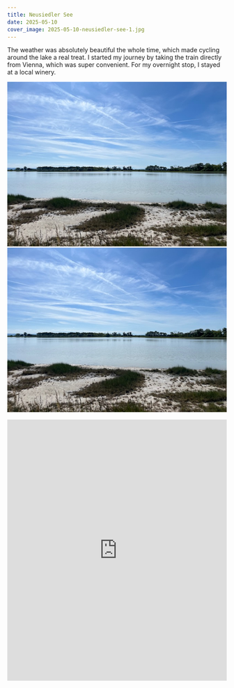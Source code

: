 ```yaml
---
title: Neusiedler See
date: 2025-05-10
cover_image: 2025-05-10-neusiedler-see-1.jpg
---
```


The weather was absolutely beautiful the whole time, which made cycling around the lake a real treat. I started my journey by taking the train directly from Vienna, which was super convenient. For my overnight stop, I stayed at a local winery.

![Neusiedler See](/assets/images/trips/2025-05-10-neusiedler-see-1.jpg)
![Neusiedler See](/assets/images/trips/2025-05-10-neusiedler-see-1.jpg)

<iframe src="https://www.komoot.com/tour/2235878919/embed?share_token=axJd4Pb46TUEdqGVGUtpkUpT5aLQpAJ3NqyUKDzutPk2V5ivr8" width="100%" height="600" frameborder="0" scrolling="no"></iframe>
